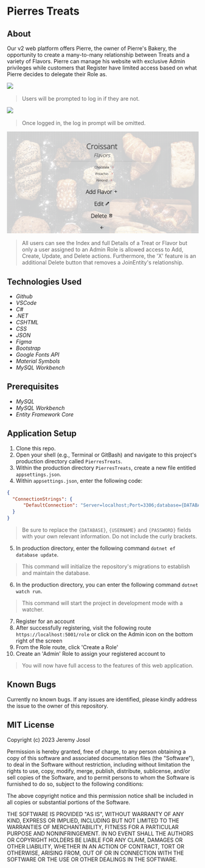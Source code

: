 # Pierres Treats

## About
Our v2 web platform offers Pierre, the owner of Pierre's Bakery, the opportunity to create a many-to-many relationship between Treats and a variety of Flavors. Pierre can manage his website with exclusive Admin privileges while customers that Register have limited access based on what Pierre decides to delegate their Role as.

<html>
<img src="PierresTreats/wwwroot/img/Login.jpg">
</html>

> Users will be prompted to log in if they are not.


<html>
<img src="PierresTreats/wwwroot/img/LoggedIn.jpg">

> Once logged in, the log in prompt will be omitted.

<html>
<img src="PierresTreats/wwwroot/img/CRUD.jpg">

> All users can see the Index and full Details of a Treat or Flavor but only a user assigned to an Admin Role is allowed access to Add, Create, Update, and Delete actions. Furthermore, the 'X' feature is an additional Delete button that removes a JoinEntity's relationship.

## Technologies Used
* _Github_
* _VSCode_
* _C#_
* _.NET_
* _CSHTML_
* _CSS_
* _JSON_
* _Figma_
* _Bootstrap_
* _Google Fonts API_
* _Material Symbols_
* _MySQL Workbench_

## Prerequisites

* _MySQL_
* _MySQL Workbench_
* _Entity Framework Core_

## Application Setup

1. Clone this repo.
2. Open your shell (e.g., Terminal or GitBash) and navigate to this project's production directory called `PierresTreats`. 
3. Within the production directory `PierresTreats`, create a new file entitled `appsettings.json`.
4. Within `appsettings.json`, enter the following code:
```json
{
  "ConnectionStrings": {
      "DefaultConnection": "Server=localhost;Port=3306;database={DATABASE};uid={USERNAME};pwd={PASSWORD};",
  }
}
```
  > Be sure to replace the `{DATABASE}`, `{USERNAME}` and `{PASSWORD}` fields with your own relevant information. Do not include the curly brackets.
5. In production directory, enter the following command `dotnet ef database update`. 
  > This command will initialize the repository's migrations to establish and maintain the database.
6. In the production directory, you can enter the following command `dotnet watch run`.
  > This command will start the project in development mode with a watcher.
7. Register for an account
8. After successfully registering, visit the following route `https://localhost:5001/role` or click on the Admin icon on the bottom right of the screen
8. From the Role route, click 'Create a Role'
9. Create an 'Admin' Role to assign your registered account to
  > You will now have full access to the features of this web application.

## Known Bugs

Currently no known bugs. If any issues are identified, please kindly address the issue to the owner of this repository.

## MIT License

Copyright (c) 2023 Jeremy Josol

Permission is hereby granted, free of charge, to any person obtaining a copy of this software and associated documentation files (the "Software"), to deal in the Software without restriction, including without limitation the rights to use, copy, modify, merge, publish, distribute, sublicense, and/or sell copies of the Software, and to permit persons to whom the Software is furnished to do so, subject to the following conditions:

The above copyright notice and this permission notice shall be included in all copies or substantial portions of the Software.

THE SOFTWARE IS PROVIDED "AS IS", WITHOUT WARRANTY OF ANY KIND, EXPRESS OR IMPLIED, INCLUDING BUT NOT LIMITED TO THE WARRANTIES OF MERCHANTABILITY, FITNESS FOR A PARTICULAR PURPOSE AND NONINFRINGEMENT. IN NO EVENT SHALL THE AUTHORS OR COPYRIGHT HOLDERS BE LIABLE FOR ANY CLAIM, DAMAGES OR OTHER LIABILITY, WHETHER IN AN ACTION OF CONTRACT, TORT OR OTHERWISE, ARISING FROM, OUT OF OR IN CONNECTION WITH THE SOFTWARE OR THE USE OR OTHER DEALINGS IN THE SOFTWARE.